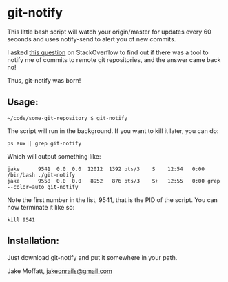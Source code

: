 git-notify
========

This little bash script will watch your origin/master for updates every 60 seconds and uses notify-send to alert you of new commits.

I asked [this question](http://stackoverflow.com/questions/5082001/is-there-a-tool-to-watch-a-remote-git-repository-on-ubuntu-and-do-popup-notificat) on StackOverflow to find out if there was a tool to notify me of commits to remote git repositories, and the answer came back no!

Thus, git-notify was born!

Usage:
----------

    ~/code/some-git-repository $ git-notify

The script will run in the background. If you want to kill it later, you can do:

    ps aux | grep git-notify

Which will output something like:

    jake      9541  0.0  0.0  12012  1392 pts/3    S    12:54   0:00 /bin/bash ./git-notify
    jake      9558  0.0  0.0   8952   876 pts/3    S+   12:55   0:00 grep --color=auto git-notify

Note the first number in the list, 9541, that is the PID of the script. You can now terminate it like so:

    kill 9541

Installation:
------------
Just download git-notify and put it somewhere in your path.

Jake Moffatt, jakeonrails@gmail.com

